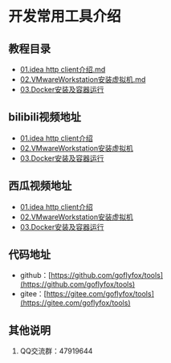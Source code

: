 # 开发常用工具介绍

## 教程目录

* [01.idea http client介绍.md](doc/01.idea-http-client.md)
* [02.VMwareWorkstation安装虚拟机.md](doc/02.vmware.md)
* [03.Docker安装及容器运行](doc/03.docker.md)

## bilibili视频地址

* [01.idea http client介绍](https://www.bilibili.com/video/BV12V411f7ab/)
* [02.VMwareWorkstation安装虚拟机](https://www.bilibili.com/video/BV16t4y1m7a7/)
* [03.Docker安装及容器运行](https://www.bilibili.com/video/BV1Vc411h7h1/)


## 西瓜视频地址

* [01.idea http client介绍](https://www.ixigua.com/i6810402237899080206/)
* [02.VMwareWorkstation安装虚拟机](https://www.ixigua.com/i6811545521073685004/)
* [03.Docker安装及容器运行](https://www.ixigua.com/i6811905438171267591/)

## 代码地址

* github：[https://github.com/goflyfox/tools](https://github.com/goflyfox/tools)
* gitee：[https://gitee.com/goflyfox/tools](https://gitee.com/goflyfox/tools)

## 其他说明

1. QQ交流群：47919644
